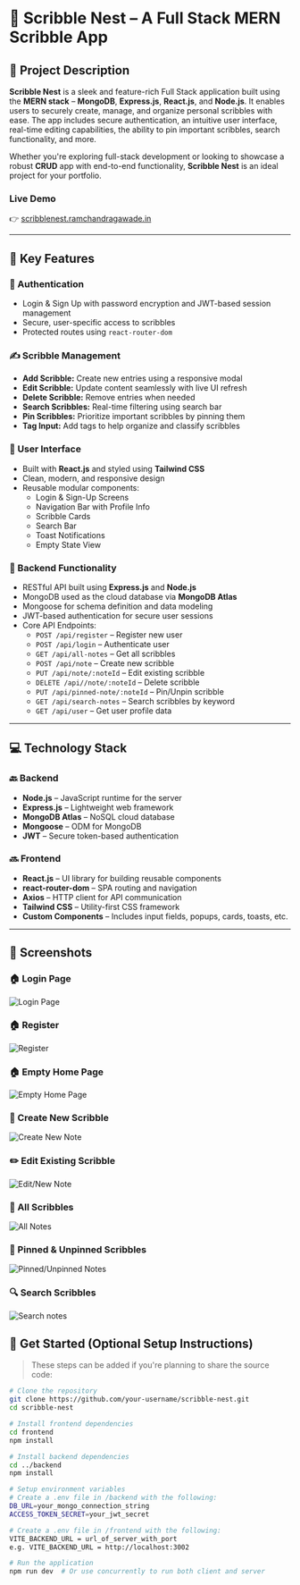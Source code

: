 # 🐣 Scribble Nest – A Full Stack MERN Scribble App

## 📝 Project Description

**Scribble Nest** is a sleek and feature-rich Full Stack application built using the **MERN stack** – **MongoDB**, **Express.js**, **React.js**, and **Node.js**. It enables users to securely create, manage, and organize personal scribbles with ease. The app includes secure authentication, an intuitive user interface, real-time editing capabilities, the ability to pin important scribbles, search functionality, and more.

Whether you're exploring full-stack development or looking to showcase a robust **CRUD** app with end-to-end functionality, **Scribble Nest** is an ideal project for your portfolio.

### Live Demo  
👉 [scribblenest.ramchandragawade.in](https://scribblenest.ramchandragawade.in)

---

## 🌟 Key Features

### 🔐 Authentication
- Login & Sign Up with password encryption and JWT-based session management
- Secure, user-specific access to scribbles
- Protected routes using `react-router-dom`

### ✍️ Scribble Management
- **Add Scribble:** Create new entries using a responsive modal
- **Edit Scribble:** Update content seamlessly with live UI refresh
- **Delete Scribble:** Remove entries when needed
- **Search Scribbles:** Real-time filtering using search bar
- **Pin Scribbles:** Prioritize important scribbles by pinning them
- **Tag Input:** Add tags to help organize and classify scribbles

### 🎨 User Interface
- Built with **React.js** and styled using **Tailwind CSS**
- Clean, modern, and responsive design
- Reusable modular components:
  - Login & Sign-Up Screens
  - Navigation Bar with Profile Info
  - Scribble Cards
  - Search Bar
  - Toast Notifications
  - Empty State View

### 🔧 Backend Functionality
- RESTful API built using **Express.js** and **Node.js**
- MongoDB used as the cloud database via **MongoDB Atlas**
- Mongoose for schema definition and data modeling
- JWT-based authentication for secure user sessions
- Core API Endpoints:
  - `POST /api/register` – Register new user
  - `POST /api/login` – Authenticate user
  - `GET /api/all-notes` – Get all scribbles
  - `POST /api/note` – Create new scribble
  - `PUT /api/note/:noteId` – Edit existing scribble
  - `DELETE /api//note/:noteId` – Delete scribble
  - `PUT /api/pinned-note/:noteId` – Pin/Unpin scribble
  - `GET /api/search-notes` – Search scribbles by keyword
  - `GET /api/user` – Get user profile data

---

## 💻 Technology Stack

### 🔙 Backend
- **Node.js** – JavaScript runtime for the server
- **Express.js** – Lightweight web framework
- **MongoDB Atlas** – NoSQL cloud database
- **Mongoose** – ODM for MongoDB
- **JWT** – Secure token-based authentication

### 🔜 Frontend
- **React.js** – UI library for building reusable components
- **react-router-dom** – SPA routing and navigation
- **Axios** – HTTP client for API communication
- **Tailwind CSS** – Utility-first CSS framework
- **Custom Components** – Includes input fields, popups, cards, toasts, etc.

---
## 📸 Screenshots

### 🏠 Login Page
![Login Page](https://github.com/user-attachments/assets/56d974d3-fc46-4d2a-9ba8-b4ae6d770680)
### 🏠 Register
![Register](https://github.com/user-attachments/assets/433e57cd-6880-4e6d-a380-9c5a2e5b1aa9)
### 🏠 Empty Home Page 
![Empty Home Page](https://github.com/user-attachments/assets/60fd5f98-564f-4a3b-9dcc-3b2d3f479d1d)
### 📝 Create New Scribble
![Create New Note](https://github.com/user-attachments/assets/e19b2087-55b5-4b1f-b79a-8e6e7dbf20bc)
### ✏️ Edit Existing Scribble  
![Edit/New Note](https://github.com/user-attachments/assets/8c28cb32-e4a5-4cc7-9d45-baff9d55ee3a)
### 📂 All Scribbles
![All Notes](https://github.com/user-attachments/assets/413452a2-01df-4f72-b563-501b11efddbd)
### 📌 Pinned & Unpinned Scribbles
![Pinned/Unpinned Notes](https://github.com/user-attachments/assets/66d03458-d272-4fff-9ab0-407c8b21cf6e)
### 🔍 Search Scribbles
![Search notes](https://github.com/user-attachments/assets/88637862-4a1d-4f25-ae97-cc2079ea136f)


## 📂 Get Started (Optional Setup Instructions)

> These steps can be added if you're planning to share the source code:

```bash
# Clone the repository
git clone https://github.com/your-username/scribble-nest.git
cd scribble-nest

# Install frontend dependencies
cd frontend
npm install

# Install backend dependencies
cd ../backend
npm install

# Setup environment variables
# Create a .env file in /backend with the following:
DB_URL=your_mongo_connection_string
ACCESS_TOKEN_SECRET=your_jwt_secret

# Create a .env file in /frontend with the following:
VITE_BACKEND_URL = url_of_server_with_port
e.g. VITE_BACKEND_URL = http://localhost:3002

# Run the application
npm run dev  # Or use concurrently to run both client and server
